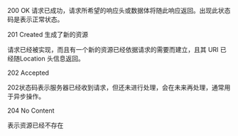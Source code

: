 200 OK
请求已成功，请求所希望的响应头或数据体将随此响应返回。出现此状态码是表示正常状态。

201 Created 生成了新的资源

请求已经被实现，而且有一个新的资源已经依据请求的需要而建立，且其 URI 已经随Location 头信息返回。

202 Accepted 

202状态码表示服务器已经收到请求，但还未进行处理，会在未来再处理，通常用于异步操作。

204 No Content

表示资源已经不存在

